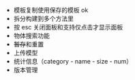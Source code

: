 - 模板复制使用保存的模板 ok
- 拆分构建到多个方法里
- 按 esc 关闭面板和支持仅点击才显示面板
- 物体搜索功能
- ~~暂存~~和重置
- 上传模型
- 统计信息（category - name - size - num）
- 版本管理